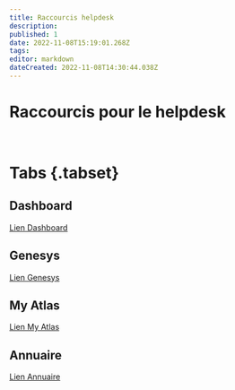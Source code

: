 ```yaml
---
title: Raccourcis helpdesk
description: 
published: 1
date: 2022-11-08T15:19:01.268Z
tags: 
editor: markdown
dateCreated: 2022-11-08T14:30:44.038Z
---
```


# Raccourcis pour le helpdesk
 



# Tabs {.tabset}
## Dashboard
[Lien Dashboard](https://webapp.brightmetrics.com/UI-2/pages/Dashboard.aspx?dashtoken=0f93b9c7-c331-4ef5-bbf1-4827188c1f4b/6a667aa8-0553-46a2-8912-b0492d91b089#0f93b9c7-c331-4ef5-bbf1-4827188c1f4b/fullscreen)

## Genesys
[Lien Genesys](https://login.mypurecloud.de/?rid=fTXzhhnydNeUUwWbakiW_XB4LTyLlAlc60jU6K-I7Kk#/authenticate)

## My Atlas
[Lien My Atlas](https://myatlas.prodinfo.gca)

## Annuaire
[Lien Annuaire](https://annuairecad.commun.fr.cly)